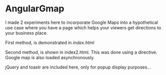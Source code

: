 AngularGmap
===========

I made 2 experiments here to incorporate Google Maps into a hypothetical use case where
you have a page which helps your viewers get directions to your business place.

First method, is demonstrated in <em>index.html</em>

Second method, is shown in index2.html. This was done using a directive. Google map is also loaded asynchronously.

jQuery and toastr are included here, only for popup display purposes...

